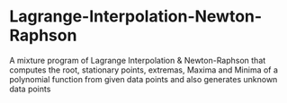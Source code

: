 # Lagrange-Interpolation-Newton-Raphson
A mixture program of Lagrange Interpolation &amp; Newton-Raphson that computes the root, stationary points, extremas, Maxima and Minima of a polynomial function from given data points and also generates unknown data points
